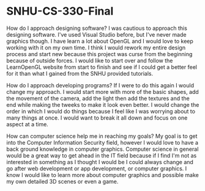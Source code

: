 # SNHU-CS-330-Final

How do I approach designing software?
I was cautious to approach this designing software. I've used Visual Studio before, but I've never made graphics though. I have learn a lot about OpenGL and I would love to keep working with it on my own time. I think I would rework my entire design process and start new because this project was curse from the beginning because of outside forces. I would like to start over and follow the LearnOpenGL website from start to finish and see if I could get a better feel for it than what I gained from the SNHU provided tutorials.

How do I approach developing programs?
If I were to do this again I would change my approach. I would start more with more of the basic shapes, add the movement of the camera, add the light then add the textures and the end while making the tweeks to make it look even better. I would change the order in which I would do things because I feel like I was worrying about to many things at once. I would want to break it all down and focus on one aspect at a time.

How can computer science help me in reaching my goals?
My goal is to get into the Computer Information Security field, however I would love to have a back ground knowledge in computer graphics. Computer science in general would be a great way to get ahead in the IT field because if I find I'm not as interested in something as I thought I would be I could always change and go after web development or app development, or computer graphics. I know I would like to learn more about computer graphics and possible make my own detailed 3D scenes or even a game.
